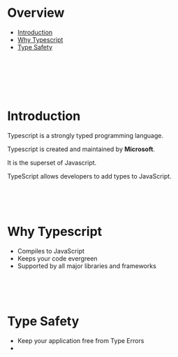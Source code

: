 # Overview

- [Introduction](#introduction)
- [Why Typescript](#why-typescript)
- [Type Safety](#type-safety)

&nbsp;

&nbsp;

&nbsp;

# Introduction

Typescript is a strongly typed programming language.

Typescript is created and maintained by **Microsoft**.

It is the superset of Javascript.

TypeScript allows developers to add types to JavaScript.

&nbsp;

&nbsp;

# Why Typescript

- Compiles to JavaScript
- Keeps your code evergreen
- Supported by all major libraries and frameworks

&nbsp;

&nbsp;

# Type Safety

- Keep your application free from Type Errors
-

&nbsp;

&nbsp;

&nbsp;

&nbsp;

&nbsp;

&nbsp;

&nbsp;

&nbsp;

&nbsp;
